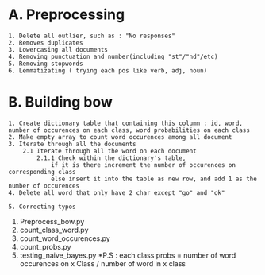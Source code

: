 # A. Preprocessing
    1. Delete all outlier, such as : "No responses"
    2. Removes duplicates
    3. Lowercasing all documents
    4. Removing punctuation and number(including "st"/"nd"/etc)
    5. Removing stopwords
    6. Lemmatizating ( trying each pos like verb, adj, noun)
# B. Building bow
    1. Create dictionary table that containing this column : id, word, number of occurences on each class, word probabilities on each class 
    2. Make empty array to count word occurences among all document
    3. Iterate through all the documents
        2.1 Iterate through all the word on each document
            2.1.1 Check within the dictionary's table, 
                if it is there increment the number of occurences on corresponding class
                else insert it into the table as new row, and add 1 as the number of occurences
    4. Delete all word that only have 2 char except "go" and "ok"

    5. Correcting typos

1. Preprocess_bow.py
2. count_class_word.py
3. count_word_occurences.py
4. count_probs.py
5. testing_naive_bayes.py
*P.S : each class probs = number of word occurences on x Class / number of word in x class

